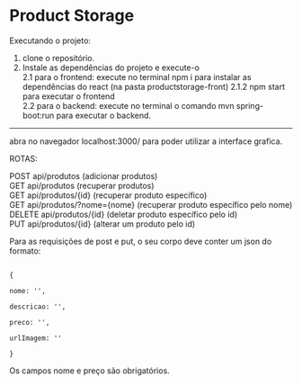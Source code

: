 # Product Storage

Executando o projeto:
1. clone o repositório.
2. Instale as dependências do projeto e execute-o  
2.1 para o frontend: execute no terminal npm i para instalar as dependências do react (na pasta productstorage-front)
2.1.2 npm start para executar o frontend  
2.2 para o backend: execute no terminal o comando mvn spring-boot:run para executar o backend.

---
abra no navegador localhost:3000/ para poder utilizar a interface grafica.  

ROTAS:

POST api/produtos  (adicionar produtos)  
GET  api/produtos  (recuperar produtos)  
GET  api/produtos/{id} (recuperar produto específico)  
GET  api/produtos/?nome={nome} (recuperar produto específico pelo nome)  
DELETE api/produtos/{id} (deletar produto específico pelo id)  
PUT api/produtos/{id} (alterar um produto pelo id)  

Para as requisições de post e put, o seu corpo deve conter um json do formato:  
<code>  
{  
    nome: '',  
    descricao: '',  
    preco: '',  
    urlImagem: ''  
 }
 </code>  
 
 Os campos nome e preço são obrigatórios.